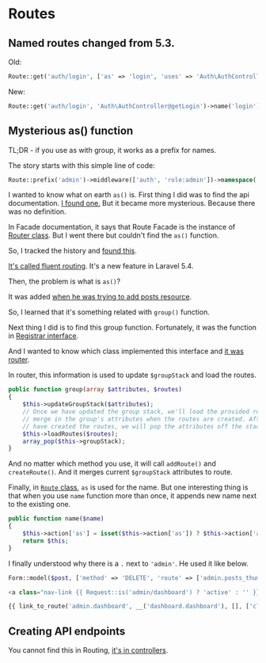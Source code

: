 # Routes

## Named routes changed from 5.3.

Old:
```php
Route::get('auth/login', ['as' => 'login', 'uses' => 'Auth\AuthController@getLogin']);
```

New: 
```php
Route::get('auth/login', 'Auth\AuthController@getLogin')->name('login');
```

## Mysterious as() function

TL;DR - if you use as with group, it works as a prefix for names. 

The story starts with this simple line of code:

```php
Route::prefix('admin')->middleware(['auth', 'role:admin'])->namespace('Admin')->as('admin.')->group(function () { ...
```

I wanted to know what on earth `as()` is. First thing I did was to find the api documentation. [I found one.](https://laravel.com/api/5.5/Illuminate/Support/Facades/Route.html) But it became more mysterious. Because there was no definition. 

In Facade documentation, it says that Route Facade is the instance of [Router class](https://laravel.com/api/5.5/Illuminate/Routing/Router.html). But I went there but couldn't find the `as()` function. 

So, I tracked the history and [found this](https://github.com/guillaumebriday/laravel-blog/commit/ef56f0379082d979cc69331d9f507ade44171904#diff-7e3ce459dfcc113722bdf4667ceffc11). 

[It's called fluent routing](https://laracasts.com/series/whats-new-in-laravel-5-4/episodes/4). It's a new feature in Laravel 5.4.

Then, the problem is what is `as()`?

It was added [when he was trying to add posts resource](https://github.com/guillaumebriday/laravel-blog/commit/e05c1766dbddea1adba5aaf0b08b5e69c41a26ce#diff-7e3ce459dfcc113722bdf4667ceffc11). 

So, I learned that it's something related with `group()` function. 

Next thing I did is to find this group function. Fortunately, it was the function in [Registrar interface](https://laravel.com/api/5.5/Illuminate/Contracts/Routing/Registrar.html). 

And I wanted to know which class implemented this interface and [it was router](https://github.com/laravel/framework/blob/5.5/src/Illuminate/Routing/Router.php). 

In router, this information is used to update `$groupStack` and load the routes. 

```php
public function group(array $attributes, $routes)
{
    $this->updateGroupStack($attributes);
    // Once we have updated the group stack, we'll load the provided routes and
    // merge in the group's attributes when the routes are created. After we
    // have created the routes, we will pop the attributes off the stack.
    $this->loadRoutes($routes);
    array_pop($this->groupStack);
}
```

And no matter which method you use, it will call `addRoute()` and `createRoute()`. And it merges current `$groupStack` attributes to route. 

Finally, in [`Route` class](https://github.com/laravel/framework/blob/183c7516f80f078c8eadea4f550d91fb9c107d2c/src/Illuminate/Routing/Route.php), `as` is used for the name. But one interesting thing is that when you use `name` function more than once, it appends new name next to the existing one. 

```php
public function name($name)
{
    $this->action['as'] = isset($this->action['as']) ? $this->action['as'].$name : $name;
    return $this;
}
```

I finally understood why there is a `.` next to `'admin'`. He used it like below. 

```php
Form::model($post, ['method' => 'DELETE', 'route' => ['admin.posts_thumbnail.destroy', $post], 'data-confirm' => __('forms.posts.delete_thumbnail')])

<a class="nav-link {{ Request::is('admin/dashboard') ? 'active' : '' }}" href="{{ route('admin.dashboard') }}">

{{ link_to_route('admin.dashboard', __('dashboard.dashboard'), [], ['class' => 'nav-link']) }}
```

## Creating API endpoints

You cannot find this in Routing, [it's in controllers](https://laravel.com/docs/5.5/controllers#resource-controllers). 